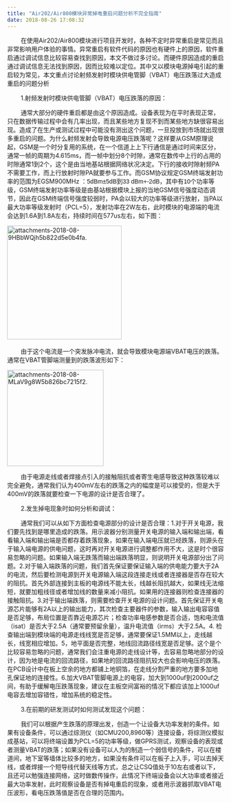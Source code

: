 ```yaml
---
title: "Air202/Air800模块异常掉电重启问题分析不完全指南"
date: 2018-08-26 17:08:32
---
```


<p>        在使用Air202/Air800模块进行项目开发时，各种不定时异常重启是常见而且非常影响用户体验的事情。异常重启有软件代码的原因也有硬件上的原因，软件重启通过调试信息比较容易查找到原因，本文不做过多讨论。而硬件原因造成的重启通过调试信息无法找到原因，因而比较难以定位。其中又以模块电源掉电引起的重启较为常见，本文重点讨论<span>射频发射时模块供电管脚（VBAT）电压跌落过大造成重启的问题分析</span></p>

<p>        1.射频发射时模块供电管脚（VBAT）电压跌落的原因：</p>

<p>        通常大部分的硬件重启都是由这个原因造成。设备表现为在平时表现正常，只在数据传输过程中会有几率出现，而且某些地方复现不到而某些地方缺很容易出现。造成了在生产或测试过程中可能没有测出这个问题，一旦投放到市场就出现很多重启的问题。为什么射频发射会导致电源电压跌落呢？这样要从GSM原理说起，GSM是一个时分复用的系统，在一个信道上上下行通信是通过时间来区分，通常一帧的周期为4.615ms，而一帧中划分8个时隙，通常在数传中上行的占用的时隙通常1到2个，这个是由当地基站根据网络状况决定。下行的接收时隙射频PA不需要工作，而上行放射时隙PA就要参与工作。而GSM协议规定GSM终端发射功率的范围为EGSM900MHz ：<span style="font-family:Calibri, sans-serif;font-size:10.5pt;">5dBm±5dB到</span><span style="font-size:10.5pt;font-family:Calibri, sans-serif;">3</span><span style="font-size:10.5pt;font-family:Calibri, sans-serif;">3</span><span style="font-size:10.5pt;font-family:Calibri, sans-serif;"> dBm+-</span><span style="font-size:10.5pt;font-family:Calibri, sans-serif;">2</span><span style="font-size:10.5pt;font-family:Calibri, sans-serif;">dB，其中有10个功率等级，</span><span>GSM终端发射功率等级是由基站根据模块上报的当地GSM信号强度动态调节，因此在</span><span>GSM终端信号强度较弱时，PA会以较大的功率等级进行放射，当PA以最大功率等级发射时（PCL=5），发射功率在2W左右，此时模块的电源端的电流会达到1.6A到1.8A左右，持续时间在577us左右，如下图：</span></p>

<p><img src="http://oldask.openluat.com/image/show/attachments-2018-08-9HBbWQjh5b822d5e0b4fa." style="width:265.5px;" class="img-responsive" alt="attachments-2018-08-9HBbWQjh5b822d5e0b4fa." /><span><br /></span></p>

<p>        由于这个电流是一个突发脉冲电流，就会导致模块电源端VBAT电压的跌落。通常在VBAT管脚端测量到的跌落波形如下：</p>

<p><img src="http://oldask.openluat.com/image/show/attachments-2018-08-MLaV9g8W5b826bc7215f2." style="width:223.5px;" class="img-responsive" alt="attachments-2018-08-MLaV9g8W5b826bc7215f2." /><br /></p>

<p>        由于电源走线或者焊接点引入的接触阻抗或者寄生电感导致这种跌落较难以完全避免，通常我们认为400mV左右的跌落之内的幅度是可以接受的，但是大于400mV的跌落就要检查一下电源的设计是否合理了。</p>

<p>        <span>2.发生掉电现象时如何分析和调试：</span><br /></p>

<p>        通常我们可以从如下方面检查电源部分的设计是否合理：1.对于开关电源，我们要先找到是哪里造成的跌落。用示波器分别测量开关电源的输入端和输出端，看看输入端和输出端是否都存着跌落现象，如果在输入端电压就已经跌落，则源头在于输入端电源的供电问题，这时再对开关电源进行调整都作用不大，这是时个很容易忽略的问题。如果输入端无跌落而输出端跌落明显，则说明开关电源部分出了问题。2.对于输入端跌落的问题，我们首先保证要保证输入端的供电能力要大于2A的电流，然后要检测电源到开关电源输入端这段连接走线或者连接器是否存在较大的阻抗。首先外部连接到主板的电源线不能太长，线越长阻抗越大，如果线无法缩短，就要加粗线径或者增加线的数量来减小阻抗。如果用的连接器则检查连接器的接触阻抗。3.对于输出端跌落，则需要检查开关电源的设计问题。首先保证开关电源芯片能够有2A以上的输出能力，其次检查主要器件的参数，输入输出电容容值是否足够，布局位置是否靠近电源芯片；检查功率电感参数是否合适，饱和电流值<span>（isat）</span><span>是否大于2.5A（通常要预留余量），温升电流值</span><span>（irms）</span><span>大于2.5A。4. 检查输出端到模块端的电源走线线宽是否足够，通常要保证1.5MM以上，走线越长，线宽相应增加。5，地平面是否完整，地线回流路径线宽是否足够。这个是个比较容易忽略的问题，通常我们会注重电源的走线设计等，去容易忽略地部分的设计，因为地是电流的回流路径，如果地的回流路径阻抗较大也会影响电压的跌落。在PCB设计中在板上空余的地方都铺上地铜箔，在走线分割严重的地方要多加地孔保证地的连接性。6.加大VBAT管脚电源上的电容，加大到1000uf到2000uf之间，有助于缓解电压跌落现象，建议在主板空间富裕的情况下都应该加上1000uf电容去增加容错性，增加系统的稳定性。</span></p>

<p>        3.在前期的研发测试时如何测试发现这个问题：<span><br /></span></p>

<p>        我们可以根据产生跌落的原理出发，创造一个让设备大功率发射的条件。如果有设备条件，可以通过综测仪（如CMU200,8960等）连接设备，将<span>综测仪模拟成基站，可以将终端设置为PCL=5的功率等级，做GPRS测试，观察设备的表现或者测量VBAT的跌落；如果没有设备可以</span><span>人为的制造一个弱信号的条件，</span><span>可以在楼道间，地下室等墙体比较多的地方，如果没有条件可以在板子上入手，可以去掉天线，或者焊接一个短导线代替天线等方式，总之让CSQ值处于10左右或者以下，且还可以勉强连接网络，这时做数传操作，此情况下终端设备会以大功率或者接近最大功率发射，此时观察设备是否有掉电重启的现象，或者用示波器抓取VBAT电压波形，看电压跌落值是否在合理的范围内。</span></p>

<p>        <span><br /></span></p>

<p><br /></p>